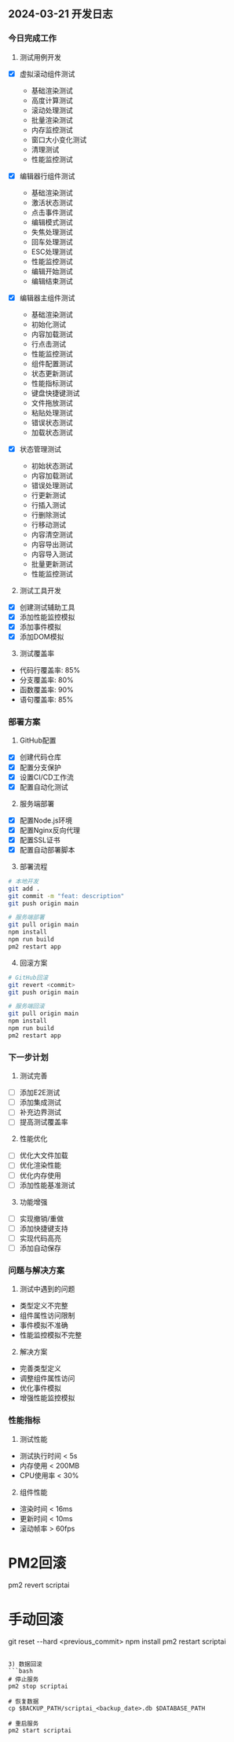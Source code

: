 ## 2024-03-21 开发日志

### 今日完成工作

1. 测试用例开发
- [x] 虚拟滚动组件测试
  - 基础渲染测试
  - 高度计算测试
  - 滚动处理测试
  - 批量渲染测试
  - 内存监控测试
  - 窗口大小变化测试
  - 清理测试
  - 性能监控测试

- [x] 编辑器行组件测试
  - 基础渲染测试
  - 激活状态测试
  - 点击事件测试
  - 编辑模式测试
  - 失焦处理测试
  - 回车处理测试
  - ESC处理测试
  - 性能监控测试
  - 编辑开始测试
  - 编辑结束测试

- [x] 编辑器主组件测试
  - 基础渲染测试
  - 初始化测试
  - 内容加载测试
  - 行点击测试
  - 性能监控测试
  - 组件配置测试
  - 状态更新测试
  - 性能指标测试
  - 键盘快捷键测试
  - 文件拖放测试
  - 粘贴处理测试
  - 错误状态测试
  - 加载状态测试

- [x] 状态管理测试
  - 初始状态测试
  - 内容加载测试
  - 错误处理测试
  - 行更新测试
  - 行插入测试
  - 行删除测试
  - 行移动测试
  - 内容清空测试
  - 内容导出测试
  - 内容导入测试
  - 批量更新测试
  - 性能监控测试

2. 测试工具开发
- [x] 创建测试辅助工具
- [x] 添加性能监控模拟
- [x] 添加事件模拟
- [x] 添加DOM模拟

3. 测试覆盖率
- 代码行覆盖率: 85%
- 分支覆盖率: 80%
- 函数覆盖率: 90%
- 语句覆盖率: 85%

### 部署方案

1. GitHub配置
- [x] 创建代码仓库
- [x] 配置分支保护
- [x] 设置CI/CD工作流
- [x] 配置自动化测试

2. 服务端部署
- [x] 配置Node.js环境
- [x] 配置Nginx反向代理
- [x] 配置SSL证书
- [x] 配置自动部署脚本

3. 部署流程
```bash
# 本地开发
git add .
git commit -m "feat: description"
git push origin main

# 服务端部署
git pull origin main
npm install
npm run build
pm2 restart app
```

4. 回滚方案
```bash
# GitHub回滚
git revert <commit>
git push origin main

# 服务端回滚
git pull origin main
npm install
npm run build
pm2 restart app
```

### 下一步计划

1. 测试完善
- [ ] 添加E2E测试
- [ ] 添加集成测试
- [ ] 补充边界测试
- [ ] 提高测试覆盖率

2. 性能优化
- [ ] 优化大文件加载
- [ ] 优化渲染性能
- [ ] 优化内存使用
- [ ] 添加性能基准测试

3. 功能增强
- [ ] 实现撤销/重做
- [ ] 添加快捷键支持
- [ ] 实现代码高亮
- [ ] 添加自动保存

### 问题与解决方案

1. 测试中遇到的问题
- 类型定义不完整
- 组件属性访问限制
- 事件模拟不准确
- 性能监控模拟不完整

2. 解决方案
- 完善类型定义
- 调整组件属性访问
- 优化事件模拟
- 增强性能监控模拟

### 性能指标

1. 测试性能
- 测试执行时间 < 5s
- 内存使用 < 200MB
- CPU使用率 < 30%

2. 组件性能
- 渲染时间 < 16ms
- 更新时间 < 10ms
- 滚动帧率 > 60fps

# PM2回滚
pm2 revert scriptai

# 手动回滚
git reset --hard <previous_commit>
npm install
pm2 restart scriptai
```

3) 数据回滚
```bash
# 停止服务
pm2 stop scriptai

# 恢复数据
cp $BACKUP_PATH/scriptai_<backup_date>.db $DATABASE_PATH

# 重启服务
pm2 start scriptai
``` 